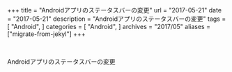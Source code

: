 +++
title = "Androidアプリのステータスバーの変更"
url = "2017-05-21"
date = "2017-05-21"
description = "Androidアプリのステータスバーの変更"
tags = [
    "Android",
]
categories = [
    "Android",
]
archives = "2017/05"
aliases = ["migrate-from-jekyl"]
+++

<br>

Androidアプリのステータスバーの変更

<script src="https://gist.github.com/O-Junpei/7a0770930fe319262f44911fc7a170cd.js"></script>
